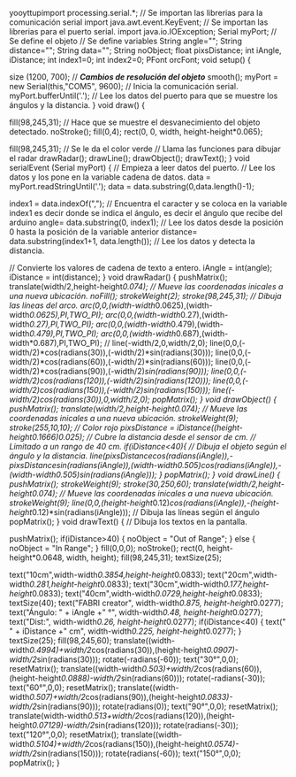 yooyttupimport processing.serial.*; // Se importan las librerias para la comunicación serial
import java.awt.event.KeyEvent; // Se importan las librerias para el puerto serial.
import java.io.IOException;
Serial myPort; // Se define el objeto
// Se define variables
String angle="";
String distance="";
String data="";
String noObject;
float pixsDistance;
int iAngle, iDistance;
int index1=0;
int index2=0;
PFont orcFont;
void setup() {
  
 size (1200, 700); // ***Cambios de resolución del objeto***
 smooth();
 myPort = new Serial(this,"COM5", 9600); // Inicia la comunicación serial.
 myPort.bufferUntil('.'); // Lee los datos del puerto para que se muestre los ángulos y la distancia.
}
void draw() {
  
  fill(98,245,31);
  // Hace que se muestre el desvanecimiento del objeto detectado.
  noStroke();
  fill(0,4); 
  rect(0, 0, width, height-height*0.065); 
  
  fill(98,245,31); // Se le da el color verde
  // Llama las funciones para dibujar el radar
  drawRadar(); 
  drawLine();
  drawObject();
  drawText();
}
void serialEvent (Serial myPort) { // Empieza a leer datos del puerto.
  // Lee los datos y los pone en la variable cadena de datos.
  data = myPort.readStringUntil('.');
  data = data.substring(0,data.length()-1);
  
  index1 = data.indexOf(","); // Encuentra el caracter y se coloca en la variable index1 es decir donde se indica el ángulo, es decir el ángulo que recibe del arduino
  angle= data.substring(0, index1); // Lee los datos desde la posición 0 hasta la posición de la variable anterior
  distance= data.substring(index1+1, data.length()); // Lee los datos y detecta la distancia.
  
  // Convierte los valores de cadena de texto a entero.
  iAngle = int(angle);
  iDistance = int(distance);
}
void drawRadar() {
  pushMatrix();
  translate(width/2,height-height*0.074); // Mueve las coordenadas inicales a una nueva ubicación.
  noFill();
  strokeWeight(2);
  stroke(98,245,31);
  // Dibuja las líneas del arco.
  arc(0,0,(width-width*0.0625),(width-width*0.0625),PI,TWO_PI);
  arc(0,0,(width-width*0.27),(width-width*0.27),PI,TWO_PI);
  arc(0,0,(width-width*0.479),(width-width*0.479),PI,TWO_PI);
  arc(0,0,(width-width*0.687),(width-width*0.687),PI,TWO_PI);
  // 
  line(-width/2,0,width/2,0);
  line(0,0,(-width/2)*cos(radians(30)),(-width/2)*sin(radians(30)));
  line(0,0,(-width/2)*cos(radians(60)),(-width/2)*sin(radians(60)));
  line(0,0,(-width/2)*cos(radians(90)),(-width/2)*sin(radians(90)));
  line(0,0,(-width/2)*cos(radians(120)),(-width/2)*sin(radians(120)));
  line(0,0,(-width/2)*cos(radians(150)),(-width/2)*sin(radians(150)));
  line((-width/2)*cos(radians(30)),0,width/2,0);
  popMatrix();
}
void drawObject() {
  pushMatrix();
  translate(width/2,height-height*0.074); // Mueve las coordenadas inicales a una nueva ubicación.
  strokeWeight(9);
  stroke(255,10,10); // Color rojo
  pixsDistance = iDistance*((height-height*0.1666)*0.025); // Cubre la distancia desde el sensor de cm.
  // Limitado a un rango de 40 cm.
  if(iDistance<40){
    // Dibuja el objeto según el ángulo y la distancia.
  line(pixsDistance*cos(radians(iAngle)),-pixsDistance*sin(radians(iAngle)),(width-width*0.505)*cos(radians(iAngle)),-(width-width*0.505)*sin(radians(iAngle)));
  }
  popMatrix();
}
void drawLine() {
  pushMatrix();
  strokeWeight(9);
  stroke(30,250,60);
  translate(width/2,height-height*0.074); // Mueve las coordenadas inicales a una nueva ubicación.
  strokeWeight(9);
  line(0,0,(height-height*0.12)*cos(radians(iAngle)),-(height-height*0.12)*sin(radians(iAngle))); // Dibuja las líneas según el ángulo
  popMatrix();
}
void drawText() { // Dibuja los textos en la pantalla.
  
  pushMatrix();
  if(iDistance>40) {
  noObject = "Out of Range";
  }
  else {
  noObject = "In Range";
  }
  fill(0,0,0);
  noStroke();
  rect(0, height-height*0.0648, width, height);
  fill(98,245,31);
  textSize(25);
  
  text("10cm",width-width*0.3854,height-height*0.0833);
  text("20cm",width-width*0.281,height-height*0.0833);
  text("30cm",width-width*0.177,height-height*0.0833);
  text("40cm",width-width*0.0729,height-height*0.0833);
  textSize(40);
  text("FABRI creator", width-width*0.875, height-height*0.0277);
  text("Ángulo: " + iAngle +" °", width-width*0.48, height-height*0.0277);
  text("Dist:", width-width*0.26, height-height*0.0277);
  if(iDistance<40) {
  text("        " + iDistance +" cm", width-width*0.225, height-height*0.0277);
  }
  textSize(25);
  fill(98,245,60);
  translate((width-width*0.4994)+width/2*cos(radians(30)),(height-height*0.0907)-width/2*sin(radians(30)));
  rotate(-radians(-60));
  text("30°",0,0);
  resetMatrix();
  translate((width-width*0.503)+width/2*cos(radians(60)),(height-height*0.0888)-width/2*sin(radians(60)));
  rotate(-radians(-30));
  text("60°",0,0);
  resetMatrix();
  translate((width-width*0.507)+width/2*cos(radians(90)),(height-height*0.0833)-width/2*sin(radians(90)));
  rotate(radians(0));
  text("90°",0,0);
  resetMatrix();
  translate(width-width*0.513+width/2*cos(radians(120)),(height-height*0.07129)-width/2*sin(radians(120)));
  rotate(radians(-30));
  text("120°",0,0);
  resetMatrix();
  translate((width-width*0.5104)+width/2*cos(radians(150)),(height-height*0.0574)-width/2*sin(radians(150)));
  rotate(radians(-60));
  text("150°",0,0);
  popMatrix(); 
}
